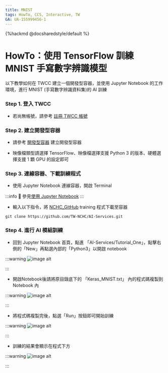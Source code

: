```yaml
---
title: MNIST
tags: HowTo, CCS, Interactive, TW
GA: UA-155999456-1
---
```


{%hackmd @docsharedstyle/default %}

# HowTo：使用 TensorFlow 訓練 MNIST 手寫數字辨識模型


以下教學如何在 TWCC 建立一個開發型容器，並使用 Jupyter Notebook 的工作環境，進行 MNIST (手寫數字辨識資料集)的 AI 訓練

### Step 1. 登入 TWCC

- 若尚無帳號，請參考 [註冊 TWCC 帳號](https://www.twcc.ai/doc?page=register_account)

### Step 2. 建立開發型容器

- 請參考 [開發型容器](https://www.twcc.ai/doc?page=container#建立開發型容器) 建立開發型容器

- 映像檔類型請選擇 TensorFlow、映像檔選擇支援 Python 3 的版本、硬體選擇支援 1 顆 GPU 的設定即可

### Step 3. 連線容器、下載訓練程式

- 使用 Jupyter Notebook 連線容器，開啟 Terminal

:::info
:book: 參見[使用 Jupyter Notebook](https://www.twcc.ai/doc?page=container#使用-Jupyter-Notebook)
:::

- 輸入以下指令，將 [NCHC_GitHub](https://github.com/TW-NCHC/AI-Services/tree/V3Training) training 程式下載至容器

```bash=
git clone https://github.com/TW-NCHC/AI-Services.git
```

### Step 4. 進行 AI 模組訓練

- 回到 Jupyter Notebook 首頁，點進 「AI-Services/Tutorial_One」，點擊右側的「New」再點選內部的「Python3」以開啟 notebook

:::warning
![image alt](https://cos.twcc.ai/SYS-MANUAL/uploads/upload_c6cc097cc5179a55edad53593acfd65a.png)

:::

- 開啟Notebook後請將原目錄底下的 「Keras_MNIST.txt」 內的程式碼複製到 Notebook 內

:::warning
![image alt](https://cos.twcc.ai/SYS-MANUAL/uploads/upload_e93523d5051f5d2e314a59c466e77846.png)

:::

- 將程式碼複製完後，點選「Run」按鈕即可開始訓練

:::warning
![image alt](https://cos.twcc.ai/SYS-MANUAL/uploads/upload_0c485e0eddf052f8ebbb2654f0ac81f3.png)

:::

- 訓練的結果會顯示在程式下方

:::warning
![image alt](https://cos.twcc.ai/SYS-MANUAL/uploads/upload_e75db6ac0a38f206b58096367ec24e5f.png)

:::

